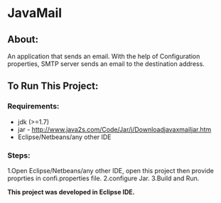 # JavaMail

## **About:**
An application that sends an email. 
With the help of Configuration properties, SMTP server sends an email to the destination address.
 
## **To Run This Project:**
### **Requirements:**
- jdk (>=1.7) 
- jar - http://www.java2s.com/Code/Jar/j/Downloadjavaxmailjar.htm
- Eclipse/Netbeans/any other IDE 
### **Steps:**
1.Open Eclipse/Netbeans/any other IDE, open this project then provide proprties in confi.properties file.
2.configure Jar.
3.Build and Run.

**This project was developed in Eclipse IDE.**
